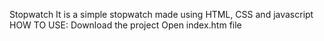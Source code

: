 Stopwatch
It is a simple stopwatch made using HTML, CSS and javascript
HOW TO USE:
Download the project
Open index.htm file
